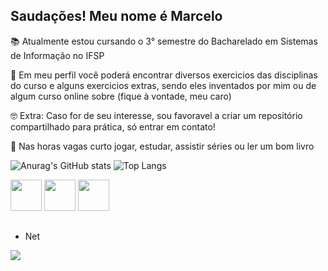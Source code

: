 ## Saudações! Meu nome é Marcelo                                                                           

📚 Atualmente estou cursando o 3° semestre do Bacharelado em Sistemas de Informação no IFSP
                                                                            
😬 Em meu perfil você poderá encontrar diversos exercicios das disciplinas do curso e alguns exercicios extras, sendo eles inventados por mim ou de algum curso online sobre (fique à vontade, meu caro)
                           
🤓 Extra: Caso for de seu interesse, sou favoravel a criar um repositório compartilhado para prática, só entrar em contato!

👾 Nas horas vagas curto jogar, estudar, assistir séries ou ler um bom livro



![Anurag's GitHub stats](https://github-readme-stats.vercel.app/api?username=Marcelo-Gallo&show_icons=true&theme=transparent&hide_border=true&count_private=true)
![Top Langs](https://github-readme-stats.vercel.app/api/top-langs/?username=Marcelo-Gallo&layout=compact&theme=transparent&hide_border=true&count_private=true)


<div display="inline">
<img width='50' height='50' src="https://cdn.jsdelivr.net/gh/devicons/devicon/icons/python/python-original.svg" />
<img width='50' height='50' src="https://cdn.jsdelivr.net/gh/devicons/devicon/icons/cplusplus/cplusplus-original.svg" />
<img width='50' height='50' src="https://cdn.jsdelivr.net/gh/devicons/devicon/icons/visualstudio/visualstudio-plain.svg" />
</div>

##

- Net

<a href="https://www.linkedin.com/in/marcelo-augusto-godoi-gallo-209550242/">
<img src="https://img.shields.io/badge/linkedin-%230077B5.svg?style=for-the-badge&logo=linkedin&logoColor=white"/>
</a>
